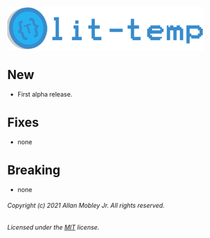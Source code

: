 <img align="center" src="https://github.com/lit-temp/lit-temp/raw/main/assets/lit-temp.png" />

# New
  * First alpha release.

# Fixes
  * none

# Breaking
  * none

###### Copyright (c) 2021 Allan Mobley Jr. All rights reserved.
###### Licensed under the [MIT](./LICENSE) license.